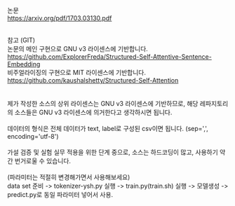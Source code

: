 논문 <br />
https://arxiv.org/pdf/1703.03130.pdf <br /> <br />

참고 (GIT) <br />
논문의 메인 구현으로 GNU v3 라이센스에 기반합니다. <br />
https://github.com/ExplorerFreda/Structured-Self-Attentive-Sentence-Embedding <br />
비주얼라이징의 구현으로 MIT 라이센스에 기반합니다. <br />
https://github.com/kaushalshetty/Structured-Self-Attention <br />
 <br />
 <br />
제가 작성한 소스의 상위 라이센스는 GNU v3 라이센스에 기반하므로, 해당 레파지토리의 소스들은 GNU v3 라이센스에 의거한다고 생각하시면 됩니다. <br />
 <br />
데이터의 형식은 전체 데이터가 text, label로 구성된 csv이면 됩니다. (sep=',', encoding='utf-8') <br />
 <br />
가설 검증 및 실험 실무 적용을 위한 단계 중으로, 소스는 하드코딩이 많고, 사용하기 약간 번거로울 수 있습니다. <br />
 <br />
(파라미터는 적절히 변경해가면서 사용해보세요) <br />
data set 준비 -> tokenizer-ysh.py 실행 -> train.py(train.sh) 실행 -> 모델생성 -> predict.py로 동일 파라미터 넣어서 사용.
